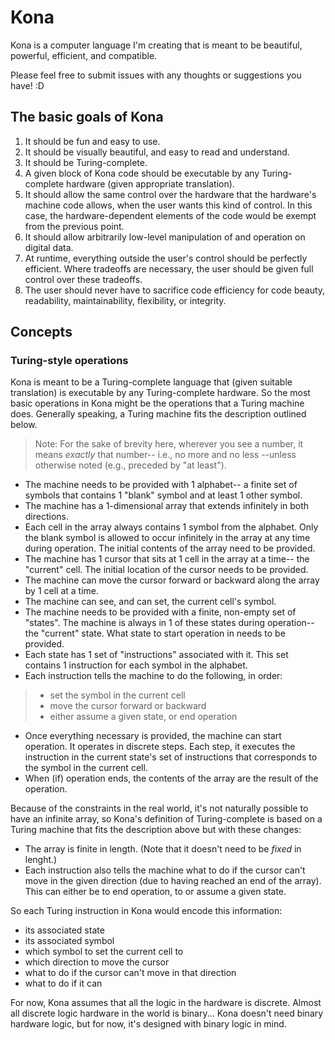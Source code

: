 # Kona
Kona is a computer language I'm creating that is meant to be beautiful, powerful, efficient, and compatible.

Please feel free to submit issues with any thoughts or suggestions you have! :D

## The basic goals of Kona
1. It should be fun and easy to use.
2. It should be visually beautiful, and easy to read and understand.
3. It should be Turing-complete.
4. A given block of Kona code should be executable by any Turing-complete hardware (given appropriate translation).
5. It should allow the same control over the hardware that the hardware's machine code allows, when the user wants this kind of control. In this case, the hardware-dependent elements of the code would be exempt from the previous point.
6. It should allow arbitrarily low-level manipulation of and operation on digital data.
7. At runtime, everything outside the user's control should be perfectly efficient. Where tradeoffs are necessary, the user should be given full control over these tradeoffs.
8. The user should never have to sacrifice code efficiency for code beauty, readability, maintainability, flexibility, or integrity.

## Concepts

### Turing-style operations
Kona is meant to be a Turing-complete language that (given suitable translation) is executable by any Turing-complete hardware. So the most basic operations in Kona might be the operations that a Turing machine does. Generally speaking, a Turing machine fits the description outlined below.

> Note: For the sake of brevity here, wherever you see a number, it means *exactly* that number-- i.e., no more and no less --unless otherwise noted (e.g., preceded by "at least").

- The machine needs to be provided with 1 alphabet-- a finite set of symbols that contains 1 "blank" symbol and at least 1 other symbol.
- The machine has a 1-dimensional array that extends infinitely in both directions.
- Each cell in the array always contains 1 symbol from the alphabet. Only the blank symbol is allowed to occur infinitely in the array at any time during operation. The initial contents of the array need to be provided.
- The machine has 1 cursor that sits at 1 cell in the array at a time-- the "current" cell. The initial location of the cursor needs to be provided.
- The machine can move the cursor forward or backward along the array by 1 cell at a time.
- The machine can see, and can set, the current cell's symbol.
- The machine needs to be provided with a finite, non-empty set of "states". The machine is always in 1 of these states during operation-- the "current" state. What state to start operation in needs to be provided.
- Each state has 1 set of "instructions" associated with it. This set contains 1 instruction for each symbol in the alphabet.
- Each instruction tells the machine to do the following, in order:
> - set the symbol in the current cell
> - move the cursor forward or backward
> - either assume a given state, or end operation
- Once everything necessary is provided, the machine can start operation. It operates in discrete steps. Each step, it executes the instruction in the current state's set of instructions that corresponds to the symbol in the current cell.
- When (if) operation ends, the contents of the array are the result of the operation.

Because of the constraints in the real world, it's not naturally possible to have an infinite array, so Kona's definition of Turing-complete is based on a Turing machine that fits the description above but with these changes:
- The array is finite in length. (Note that it doesn't need to be *fixed* in lenght.)
- Each instruction also tells the machine what to do if the cursor can't move in the given direction (due to having reached an end of the array). This can either be to end operation, to or assume a given state.

So each Turing instruction in Kona would encode this information:
- its associated state
- its associated symbol
- which symbol to set the current cell to
- which direction to move the cursor
- what to do if the cursor can't move in that direction
- what to do if it can

For now, Kona assumes that all the logic in the hardware is discrete. Almost all discrete logic hardware in the world is binary... Kona doesn't need binary hardware logic, but for now, it's designed with binary logic in mind.
